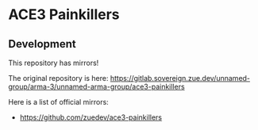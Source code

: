 # ACE3 Painkillers

## Development

This repository has mirrors!

The original repository is here: https://gitlab.sovereign.zue.dev/unnamed-group/arma-3/unnamed-arma-group/ace3-painkillers

Here is a list of official mirrors:
- https://github.com/zuedev/ace3-painkillers